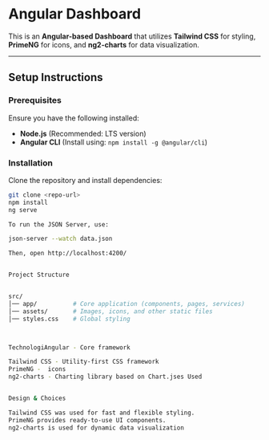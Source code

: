 # Angular Dashboard

This is an **Angular-based Dashboard** that utilizes **Tailwind CSS** for styling, **PrimeNG** for icons, and **ng2-charts** for data visualization.

---

##  **Setup Instructions**

###  Prerequisites
Ensure you have the following installed:
- **Node.js** (Recommended: LTS version)
- **Angular CLI** (Install using: `npm install -g @angular/cli`)

###  Installation  
Clone the repository and install dependencies:

```bash
git clone <repo-url>
npm install
ng serve

To run the JSON Server, use:

json-server --watch data.json

Then, open http://localhost:4200/


Project Structure


src/
│── app/          # Core application (components, pages, services)
│── assets/       # Images, icons, and other static files
│── styles.css    # Global styling



TechnologiAngular - Core framework

Tailwind CSS - Utility-first CSS framework
PrimeNG -  icons
ng2-charts - Charting library based on Chart.jses Used


Design & Choices

Tailwind CSS was used for fast and flexible styling.
PrimeNG provides ready-to-use UI components.
ng2-charts is used for dynamic data visualization